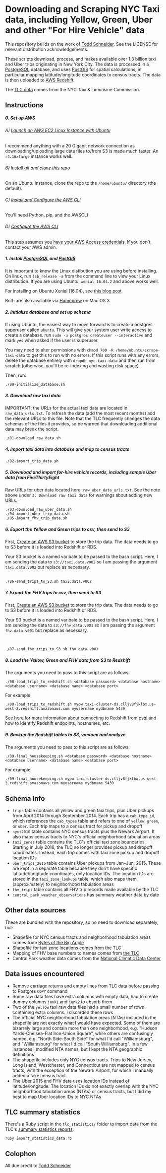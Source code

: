 # Downloading and Scraping NYC Taxi data, including Yellow, Green, Uber and other "For Hire Vehicle" data

This repository builds on the work of [Todd Schneider](http://toddwschneider.com). See the LICENSE for relevant distribution acknowledgements. 

These scripts download, process, and makes available over 1.3 billion taxi and Uber trips originating in New York City. The data is processed in a [PostgreSQL](http://www.postgresql.org/) database, and uses [PostGIS](http://postgis.net/) for spatial calculations, in particular mapping latitude/longitude coordinates to census tracts. The data is then uploaded to [AWS Redshift](https://aws.amazon.com/redshift/).

The [TLC data](http://www.nyc.gov/html/tlc/html/about/trip_record_data.shtml) comes from the NYC Taxi & Limousine Commission.

## Instructions

##### 0. Set up AWS

###### A) [Launch an AWS EC2 Linux Instance with Ubuntu](http://docs.aws.amazon.com/AWSEC2/latest/UserGuide/EC2_GetStarted.html)
I recommend anything with a 20 Gigabit network connection as downloading/uploading large data files to/from S3 is made much faster. An `r4.16xlarge` instance works well.

###### B) [Install git](https://www.digitalocean.com/community/tutorials/how-to-install-git-on-ubuntu-16-04) and [clone this repo](https://help.github.com/articles/cloning-a-repository/)

On an Ubuntu instance, clone the repo to the `/home/ubuntu/` directory (the default).

###### C) [Install and Configure the AWS CLI](http://docs.aws.amazon.com/cli/latest/userguide/awscli-install-linux.html)
You'll need Python, pip, and the AWSCLI

###### D) [Configure the AWS CLI](http://docs.aws.amazon.com/cli/latest/userguide/cli-chap-getting-started.html)
This step assumes you [have your AWS Access credentials](http://docs.aws.amazon.com/general/latest/gr/aws-sec-cred-types.html). If you don't, contact your AWS admin.

##### 1. Install [PostgreSQL](http://www.postgresql.org/download/) and [PostGIS](http://postgis.net/install)

It is important to know the Linux distibution you are using before installing. On linux, run `lsb_release -a` from the command line to view your Linux distribution. If you are using Ubuntu, `xenial 16.04.2` and above works well.

For installing on Ubuntu Xenial (16.04), see [this blog post](http://www.paulshapley.com/2016/04/how-to-install-postgresql-95-and.html)

Both are also available via [Homebrew](http://brew.sh/) on Mac OS X

##### 2. Initialize database and set up schema

If using Ubuntu, the easiest way to move forward is to create a postgres superuser called `ubuntu`. This will give your system user write access to create a database. run `sudo -u postgres createuser --interactive` and mark `yes` when asked if the user is superuser. 

You may need to alter permissions with `chmod 700 -R /home/ubuntu/scrape-taxi-data` to get this to run with no errors. If this script runs with any errors, delete the database entirely with `dropdb nyc-taxi-data` and then run from scratch (otherwise, you'll be re-indexing and wasting disk space).

Then, run:

`./00-initialize_database.sh`

##### 3. Download raw taxi data 

IMPORTANT: the URLs for the actual taxi data are located in `raw_data_urls.txt`. To refresh the data (add the most recent months) add the relevant URLs to this file. Note that the TLC frequently changes the data schemas of the files it provides, so be warned that downloading additional data may break the script.

`./01-download_raw_data.sh`

##### 4. Import taxi data into database and map to census tracts

`./02-import_trip_data.sh`

##### 5. Download and import for-hire vehicle records, including sample Uber data from FiveThirtyEight

Raw URLs for uber data located here: `raw_uber_data_urls.txt`. See the note above under `3. Download raw taxi data` for warnings about adding new URLs.

`./03-download_raw_uber_data.sh`
<br>
`./04-import_uber_trip_data.sh`
<br>
`./05-import_fhv_trip_data.sh`


##### 6. Export the Yellow and Green trips to csv, then send to S3

First, [Create an AWS S3 bucket](http://docs.aws.amazon.com/AmazonS3/latest/gsg/CreatingABucket.html) to store the trip data. The data needs to go to S3 before it is loaded into Redshift or RDS.

Your S3 bucket is a named varibale to be passed to the bash script. Here, I am sending the data to `s3://taxi.data.v002` so I am passing the argument `taxi.data.v002` but replace as necessary.
<br>
<br>

`./06-send_trips_to_S3.sh taxi.data.v002`

##### 7. Export the FHV trips to csv, then send to S3
 
First, [Create an AWS S3 bucket](http://docs.aws.amazon.com/AmazonS3/latest/gsg/CreatingABucket.html) to store the trip data. The data needs to go to S3 before it is loaded into Redshift or RDS.

Your S3 bucket is a named varibale to be passed to the bash script. Here, I am sending the data to `s3://fhv.data.v001` so I am passing the argument `fhv.data.v001` but replace as necessary.

 <br>

 `./07-send_fhv_trips_to_S3.sh fhv.data.v001`


##### 8. Load the Yellow, Green and FHV data from S3 to Redshift

The arguments you need to pass to this script are as follows:

`./08-load_trips_to_redshift.sh <database password> <database hostname> <database username> <database name> <database port>`

For example:

`./08-load_trips_to_redshift.sh mypw taxi-cluster-ds.clljv8fjklbx.us-west-2.redshift.amazonaws.com myusername mydbname 5439`

[See here](http://docs.aws.amazon.com/redshift/latest/mgmt/connecting-from-psql.html) for more information about connecting to Redshift from psql and how to identify Redshift endpoints, hostnames, etc.


##### 9. Backup the Redshift tables to S3, vacuum and analyze

The arguments you need to pass to this script are as follows:

`./09-final_housekeeping.sh <database password> <database hostname> <database username> <database name> <database port>`

For example:

`./09-final_housekeeping.sh mypw taxi-cluster-ds.clljv8fjklbx.us-west-2.redshift.amazonaws.com myusername mydbname 5439`


## Schema Info

- `trips` table contains all yellow and green taxi trips, plus Uber pickups from April 2014 through September 2014. Each trip has a `cab_type_id`, which references the `cab_types` table and refers to one of `yellow`, `green`, or `uber`. Each trip maps to a census tract for pickup and dropoff
- `nyct2010` table contains NYC census tracts plus the Newark Airport. It also maps census tracts to NYC's official neighborhood tabulation areas
- `taxi_zones` table contains the TLC's official taxi zone boundaries. Starting in July 2016, the TLC no longer provides pickup and dropoff coordinates. Instead, each trip comes with taxi zone pickup and dropoff location IDs
- `uber_trips_2015` table contains Uber pickups from Jan–Jun, 2015. These are kept in a separate table because they don't have specific latitude/longitude coordinates, only location IDs. The location IDs are stored in the `taxi_zone_lookups` table, which also maps them (approximately) to neighborhood tabulation areas
- `fhv_trips` table contains all FHV trip records made available by the TLC
- `central_park_weather_observations` has summary weather data by date

## Other data sources

These are bundled with the repository, so no need to download separately, but:

- Shapefile for NYC census tracts and neighborhood tabulation areas comes from [Bytes of the Big Apple](http://www.nyc.gov/html/dcp/html/bytes/districts_download_metadata.shtml)
- Shapefile for taxi zone locations comes from the TLC
- Mapping of FHV base numbers to names comes from [the TLC](http://www.nyc.gov/html/tlc/html/about/statistics.shtml)
- Central Park weather data comes from the [National Climatic Data Center](http://www.ncdc.noaa.gov/)

## Data issues encountered

- Remove carriage returns and empty lines from TLC data before passing to Postgres `COPY` command
- Some raw data files have extra columns with empty data, had to create dummy columns `junk1` and `junk2` to absorb them
- Two of the `yellow` taxi raw data files had a small number of rows containing extra columns. I discarded these rows
- The official NYC neighborhood tabulation areas (NTAs) included in the shapefile are not exactly what I would have expected. Some of them are bizarrely large and contain more than one neighborhood, e.g. "Hudson Yards-Chelsea-Flat Iron-Union Square", while others are confusingly named, e.g. "North Side-South Side" for what I'd call "Williamsburg", and "Williamsburg" for what I'd call "South Williamsburg". In a few instances I modified NTA names, but I kept the NTA geographic definitions
- The shapefile includes only NYC census tracts. Trips to New Jersey, Long Island, Westchester, and Connecticut are not mapped to census tracts, with the exception of the Newark Airport, for which I manually added a fake census tract
- The Uber 2015 and FHV data uses location IDs instead of latitude/longitude. The location IDs do not exactly overlap with the NYC neighborhood tabulation areas (NTAs) or census tracts, but I did my best to map Uber location IDs to NYC NTAs

## TLC summary statistics

There's a Ruby script in the `tlc_statistics/` folder to import data from the TLC's [summary statistics reports](http://www.nyc.gov/html/tlc/html/about/statistics.shtml):

`ruby import_statistics_data.rb`

## Colophon

All due credit to [Todd Schneider](http://toddwschneider.com/)



